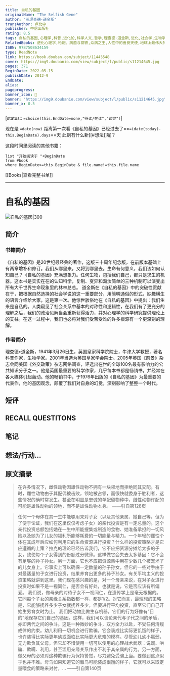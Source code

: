 ```yaml
---
title: 自私的基因
originalName: "The Selfish Gene"
author: "英理查德·道金斯"
transAuthor: 卢允中
publisher: 中信出版社
rating: 8.5
tags: 自私的基因,心理学,科普,进化论,科学人文,哲学,理查德·道金斯,进化,社会学,生物学,book
RelatedBooks: 进化心理学,枪炮、病菌与钢铁,众病之王,人性中的善良天使,地球上最伟大的表演,生命的跃升,上帝掷骰子吗,对伪心理学说不,语言本能,通往奴役之路
ISBN: 9787508634159
type: ReadNote
link: https://book.douban.com/subject/11445548
cover: https://img9.doubanio.com/view/subject/l/public/s11214645.jpg
pages: 371
BeginDate: 2022-05-15
publishDate: 2012-9
EndDate:
alias:
pageprogress:
banner_icon: 📖
banner: "https://img9.doubanio.com/view/subject/l/public/s11214645.jpg"
banner_x: 0.5
---
```

[status:: `=choice(this.EndDate=none,"待读/在读","读完")`]

现在是 `=date(now)`
距离第一次看《自私的基因》已经过去了==`=(date(today)-this.BeginDate).days`==天
此刻有什么新[[#想法]]呢？


这段时间里阅读的其他书籍：

```dataview
list "开始阅读于 "+BeginDate
from #book 
where BeginDate>=this.BeginDate & file.name!=this.file.name
```

[[Books|查看完整书单]]

---
# 自私的基因

![自私的基因|300](https://img9.doubanio.com/view/subject/l/public/s11214645.jpg)

## 简介
### 书籍简介

《自私的基因》是20世纪最经典的著作，这版三十周年纪念版，在前版本基础上有两章增补和修订。我们从哪里来，又将到哪里去。生命有何意义，我们该如何认知自己？《自私的基因》充满想象力。任何生物，包括我们自己，都只是求生的机器。这本书是实实在在的认知科学，复制、变异和淘汰简单的三种机制可以演变出所有大千世界生命现象里的林林总总。
道金斯在《自私的基因》中的突破性贡献在于，把根据自然选择的社会学说的这一重要部分，用简明通俗的形式，妙趣横生的语言介绍给大家，这是第一次。他惊世骇俗地在《自私的基因》中提出：我们生来是自私的。人类窥见了社会关系中基本的对称性和逻辑性，在我们有了更充分的理解之后，我们的政治见解当会重新获得活力，并对心理学的科学研究提供理论上的支柱。在这一过程中，我们也必将对我们受苦受难的许多根源有一个更深刻的理解。


### 作者简介

理查德•道金斯，1941年3月26日生，英国皇家科学院院士，牛津大学教授，著名科普作家，生物学家。2001年当选为英国皇家学会院士。2005年英国《前景》杂志会同美国《外交政策》杂志网络调查，评选出在世的全球100名最有影响力的公共知识分子之一。他是英国最重要的科学作家，几乎每本书都是畅销书，并经常在各大媒体引起轰动。他的畅销书中，于1976年出版的《自私的基因》为最重要的代表作，他的基因观念，颠覆了我们对自身的幻觉，深刻影响了整整一个时代。


## 短评

## RECALL QUESTITONS

## 笔记

## 想法/行动...

## 原文摘录
> 在许多情况下，雌性动物因雄性动物不拥有一块领地而拒绝同其交配。有时，雌性动物由于其配偶被击败，领地被占领，而很快就委身于胜利者，这些情况的确时常发生。甚至在明显是忠诚的单配留物种中，雌性动物许配的可能是雄性动物的领地，而不是雄性动物本身。
——引自第128页

> 任何一个母体在其一生中能够用来对子女（以及其他亲属、她自己等，但为了便于论证，我们在这里仅仅考虑子女）的亲代投资是有一定总量的。这个亲代投资总额包括她在一生中所能搜集或制造的食物、她准备承担的一切风险以及她为了儿女的福利所能够耗费的一切能量与精力。一个年轻的雌性个体在其成年后应如何利用它的生命资源进行投资？什么样的投资策略才是它应遵循的上策？拉克的理论已经告诉我们，它不应把资源分摊给太多的子女，致使每个子女得到的份额过分微薄。这样做它会失去太多基因：它不会有足够的孙子孙女。另一方面，它也不应把资源集中用在少数几个被宠坏了的儿女身上。它事实上可以确保一定数量的孙子孙女，但它的一些对手由于对最适量的子女进行投资，结果养育出更多的孙子孙女。有关平均主义的投资策略就讲到这里。我们现在感兴趣的是，对一个母亲来说，在对子女进行投资时如果不是一视同仁，是否会有好处，也就是说，它是否应该有所偏爱。
我们说，做母亲的对待子女不一视同仁，在遗传学上是毫无根据的。它同每个子女的亲缘关系指数都一样，都是1/2。对它而言，最理想的策略是，它能够抚养多少子女就抚养多少，但要进行平均投资，直至它们自己开始生男育女时为止。
我们把动物比做生存机器，它们的行为好像有“目的”地保存它们自己的基因。这样，我们可以谈论亲代与子代之间的矛盾，亦即两代之间的争斗。这是一种微妙的争斗，双方全力以赴，不受任何清规戒律的约束。幼儿利用一切机会进行欺骗。它会装成比实际更饥饿的样子，也许装得比实际更年幼或面临比实际更大危难的模样。尽管幼儿幼小羸弱，无力欺负其父母，但它却不惜使用一切可以使用的心理战术武器：说谎、哄骗、欺瞒、利用，甚至滥用亲缘关系作出不利于其亲属的行为。另一方面，做父母的必须对这种欺骗行为保持警觉，尽力避免受骗上当。要做到这点似乎也并不难。母鸟如果知道它的雏鸟可能装成很饿的样子，它就可以采取定量喂食的策略来对付，...
——引自第140页

## 
